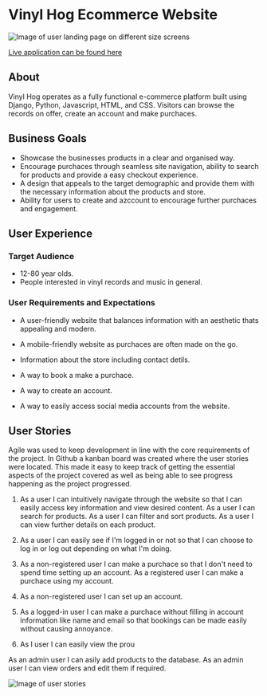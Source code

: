 # Vinyl Hog Ecommerce Website

![Image of user landing page on different size screens]()

[Live application can be found here]()

## About
Vinyl Hog operates as a fully functional e-commerce platform built using Django, Python, Javascript, HTML, and CSS. Visitors can browse the records on offer, create an account and make purchaces. 


## Business Goals

- Showcase the businesses products in a clear and organised way.
- Encourage purchaces through seamless site navigation, ability to search for products and provide a easy checkout      experience. 
- A design that appeals to the target demographic and provide them with the necessary information about the products and store. 
- Ability for users to create and azccount to encourage further purchaces and engagement. 

 
## User Experience

### Target Audience

- 12-80 year olds.
- People interested in vinyl records and music in general. 


### User Requirements and Expectations
- A user-friendly website that balances information with an aesthetic thats appealing and modern.
- A mobile-friendly website as purchaces are often made on the go. 
- Information about the store including contact detils.
- A way to book a make a purchace.
- A way to create an account.

- A way to easily access social media accounts from the website.

## User Stories

Agile  was used to keep development in line with the core requirements of the project. In Github a kanban board was created where the user stories 
were located. This made it easy to keep track of getting the essential aspects of the project covered as well as being able to see progress happening as 
the project progressed.

1. As a user I can intuitively navigate through the website so that I can easily access key information and view desired content.
As a user I can search for products.
As a user I can filter and sort products.
As a user I can view further details on each product. 

2. As a user I can easily see if I'm logged in or not so that I can choose to log in or log out depending on what I'm doing.
3. As a non-registered user I can make a purchace so that I don't need to spend time setting up an account.
    As a registered user I can make a purchace using my account. 
4. As a non-registered user I can set up an account.
5. As a logged-in user I can make a purchace without filling in account information like name and email so that bookings can be made easily without causing annoyance.
6. As I user I can easily view the prou

As an admin user I can asily add products to the database.
As an admin user I can view orders and edit them if required.

![Image of user stories](static/images/readme-images/user-stories.jpg)